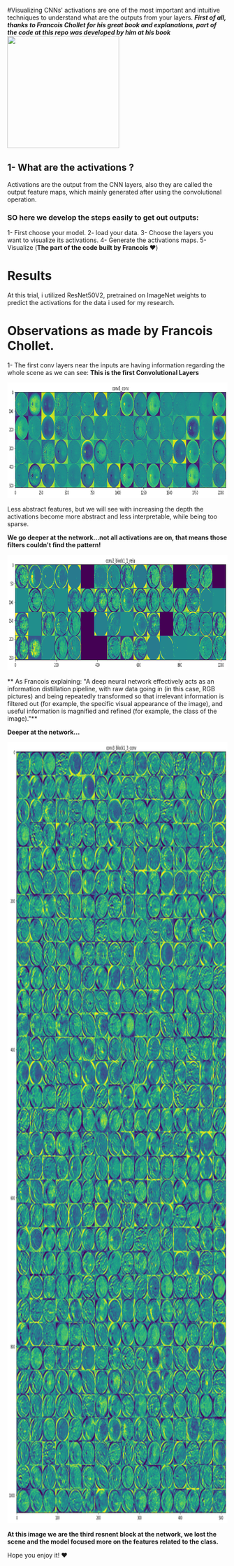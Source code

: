 #Visualizing CNNs' activations are one of the most important and intuitive techniques to understand what are the outputs from your layers.
***First of all, thanks to Francois Chollet for his great book and explanations, part of the code at this repo was developed by him at his book***
<code><img src="https://i.pinimg.com/originals/7b/db/5e/7bdb5e02f5b896af975897a4b5adc4f2.png" width="256"  height="256"></code>

## 1- What are the activations ?
Activations are the output from the CNN layers, also they are called the output feature maps, which mainly generated after using the convolutional operation.

### SO here we develop the steps easily to get out outputs:
1- First choose your model.
2- load your data.
3- Choose the layers you want to visualize its activations.
4- Generate the activations maps.
5- Visualize (**The part of the code built by Francois ❤**)

# Results
At this trial, i utilized ResNet50V2, pretrained on ImageNet weights to predict the activations for the data i used for my research.

# Observations as made by Francois Chollet.

1- The first conv layers near the inputs are having information regarding the whole scene as we can see:
**This is the first Convolutional Layers**

<code><img src="https://github.com/MohamedFarag21/ComputerVision-projects/blob/main/CNN_Interpretability/Activations_Visualization/Images/conv1_conv.png?raw=true" width="933"  height="264"></code>

Less abstract features, but we will see with increasing the depth the activations become more abstract and less interpretable, while being too sparse.

**We go deeper at the network...not all activations are on, that means those filters couldn't find the pattern!**

<code><img src="https://github.com/MohamedFarag21/ComputerVision-projects/blob/main/CNN_Interpretability/Activations_Visualization/Images/conv2_block1_1_relu.png?raw=true" width="933"  height="264"></code>

** As Francois explaining: "A deep neural
network effectively acts as an information distillation pipeline, with raw data going in
(in this case, RGB pictures) and being repeatedly transformed so that irrelevant information
is filtered out (for example, the specific visual appearance of the image), and
useful information is magnified and refined (for example, the class of the image)."**

**Deeper at the network...**

<code><img src="https://github.com/MohamedFarag21/ComputerVision-projects/blob/main/CNN_Interpretability/Activations_Visualization/Images/conv3_block1_3_conv.png?raw=true" width="939"  height="1786"></code>

**At this image we are the third resnent block at the network, we lost the scene and the model focused more on the features related to the class.**

Hope you enjoy it! ❤️









